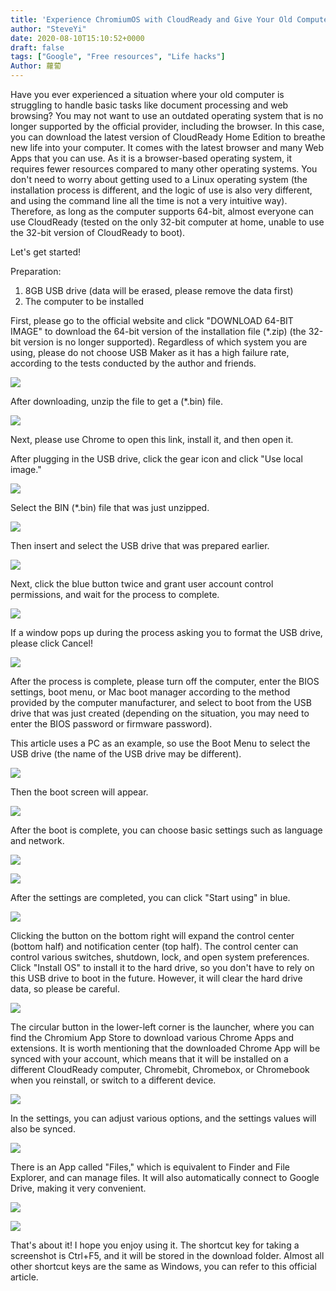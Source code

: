 ```yaml
---
title: 'Experience ChromiumOS with CloudReady and Give Your Old Computer a New Life!'
author: "SteveYi"
date: 2020-08-10T15:10:52+0000
draft: false
tags: ["Google", "Free resources", "Life hacks"]
Author: 蘿蔔
---
```


Have you ever experienced a situation where your old computer is struggling to handle basic tasks like document processing and web browsing? You may not want to use an outdated operating system that is no longer supported by the official provider, including the browser. In this case, you can download the latest version of CloudReady Home Edition to breathe new life into your computer. It comes with the latest browser and many Web Apps that you can use. As it is a browser-based operating system, it requires fewer resources compared to many other operating systems. You don't need to worry about getting used to a Linux operating system (the installation process is different, and the logic of use is also very different, and using the command line all the time is not a very intuitive way). Therefore, as long as the computer supports 64-bit, almost everyone can use CloudReady (tested on the only 32-bit computer at home, unable to use the 32-bit version of CloudReady to boot).

Let's get started!

Preparation:

1. 8GB USB drive (data will be erased, please remove the data first)
2. The computer to be installed

First, please go to the official website and click "DOWNLOAD 64-BIT IMAGE" to download the 64-bit version of the installation file (\*.zip) (the 32-bit version is no longer supported). Regardless of which system you are using, please do not choose USB Maker as it has a high failure rate, according to the tests conducted by the author and friends.

![](https://static-a1.steveyi.net/media/blog/2020081014045049.png)

After downloading, unzip the file to get a (\*.bin) file.

![](https://static-a1.steveyi.net/media/blog/2020081014081737.png)

Next, please use Chrome to open this link, install it, and then open it.

After plugging in the USB drive, click the gear icon and click "Use local image."

![](https://static-a1.steveyi.net/media/blog/2020081014111649.png)

Select the BIN (\*.bin) file that was just unzipped.

![](https://static-a1.steveyi.net/media/blog/2020081014135411.png)

Then insert and select the USB drive that was prepared earlier.

![](https://static-a1.steveyi.net/media/blog/2020081014150721.png)

Next, click the blue button twice and grant user account control permissions, and wait for the process to complete.

![](https://static-a1.steveyi.net/media/blog/2020081014165917.png)

If a window pops up during the process asking you to format the USB drive, please click Cancel!

![](https://static-a1.steveyi.net/media/blog/2020081014261042.png)

After the process is complete, please turn off the computer, enter the BIOS settings, boot menu, or Mac boot manager according to the method provided by the computer manufacturer, and select to boot from the USB drive that was just created (depending on the situation, you may need to enter the BIOS password or firmware password).

This article uses a PC as an example, so use the Boot Menu to select the USB drive (the name of the USB drive may be different).

![](https://static-a1.steveyi.net/media/blog/2020081014475160-scaled.jpg)

Then the boot screen will appear.

![](https://static-a1.steveyi.net/media/blog/2020081014493026-scaled.jpg)

After the boot is complete, you can choose basic settings such as language and network.

![](https://static-a1.steveyi.net/media/blog/2020081014502140-scaled.jpg)

![](https://static-a1.steveyi.net/media/blog/2020081014503063.jpg)

After the settings are completed, you can click "Start using" in blue.

![](https://static-a1.steveyi.net/media/blog/2020081014521448.png)

Clicking the button on the bottom right will expand the control center (bottom half) and notification center (top half). The control center can control various switches, shutdown, lock, and open system preferences. Click "Install OS" to install it to the hard drive, so you don't have to rely on this USB drive to boot in the future. However, it will clear the hard drive data, so please be careful.

![](https://static-a1.steveyi.net/media/blog/2020081014532111.png)

The circular button in the lower-left corner is the launcher, where you can find the Chromium App Store to download various Chrome Apps and extensions. It is worth mentioning that the downloaded Chrome App will be synced with your account, which means that it will be installed on a different CloudReady computer, Chromebit, Chromebox, or Chromebook when you reinstall, or switch to a different device.

![](https://static-a1.steveyi.net/media/blog/2020081014561142.png)

In the settings, you can adjust various options, and the settings values will also be synced.

![](https://static-a1.steveyi.net/media/blog/2020081015000930.png)

There is an App called "Files," which is equivalent to Finder and File Explorer, and can manage files. It will also automatically connect to Google Drive, making it very convenient.

![](https://static-a1.steveyi.net/media/blog/2020081015012368.png)

![](https://static-a1.steveyi.net/media/blog/2020081015044386.png)

That's about it! I hope you enjoy using it. The shortcut key for taking a screenshot is Ctrl+F5, and it will be stored in the download folder. Almost all other shortcut keys are the same as Windows, you can refer to this official article.
